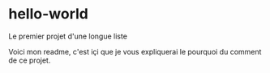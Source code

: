 # hello-world
Le premier projet d'une longue liste

Voici mon readme, c'est içi que je vous expliquerai le pourquoi du comment de ce projet.
